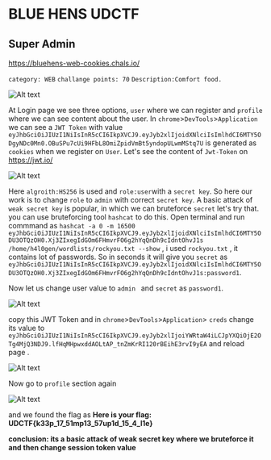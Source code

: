 # BLUE HENS UDCTF
## Super Admin

https://bluehens-web-cookies.chals.io/

```category: WEB```
```challange points: 70```
```Description:Comfort food.```

![Alt text](image.png)

At Login page we see three options, ```user``` where we can register and ```profile``` where we can see content about the user. In ```chrome```>```DevTools```>```Application``` we can see a ```JWT Token``` with value ```eyJhbGciOiJIUzI1NiIsInR5cCI6IkpXVCJ9.eyJyb2xlIjoidXNlciIsImlhdCI6MTY5ODgyNDc0Mn0.OBuSPu7cUi9HFbL8OmiZpidVmBt5yndopULwmMStq7U``` is generated as ```cookies``` 
when we register on ```User```. Let's see the content of ```Jwt-Token``` on https://jwt.io/ 

![Alt text](image-1.png)

Here ```algroith:HS256``` is used and ```role:user```with a ```secret key```. So here our work is to change ```role``` to ```admin``` with correct ```secret key```. A basic attack of ```weak secret key``` is popular, in which we can bruteforce ```secret``` let's try that. 
you can use bruteforcing tool ```hashcat``` to do this. Open terminal and run commmand as 
```hashcat -a 0 -m 16500 eyJhbGciOiJIUzI1NiIsInR5cCI6IkpXVCJ9.eyJyb2xlIjoidXNlciIsImlhdCI6MTY5ODU3OTQzOH0.Xj3ZIxegIdGOm6FHmvrFO6g2hYqQnDh9cIdntOhvJ1s /home/h4l0gen/wordlists/rockyou.txt --show``` , i used ```rockyou.txt``` , it contains lot of passwords. So in seconds it will give you ```secret``` as ```eyJhbGciOiJIUzI1NiIsInR5cCI6IkpXVCJ9.eyJyb2xlIjoidXNlciIsImlhdCI6MTY5ODU3OTQzOH0.Xj3ZIxegIdGOm6FHmvrFO6g2hYqQnDh9cIdntOhvJ1s:password1```.

Now let us change user value to ```admin ``` and ```secret``` as ```password1```.

![Alt text](image-2.png)

copy this JWT Token and in ```chrome```>```DevTools```>```Application```> ```creds``` change its value to ```eyJhbGciOiJIUzI1NiIsInR5cCI6IkpXVCJ9.eyJyb2xlIjoiYWRtaW4iLCJpYXQiOjE2OTg4MjQ3NDJ9.lfHqMHpwxddAOLtAP_tnZmKrRI120rBEihE3rvI9yEA``` and reload page .

![Alt text](image-3.png)


Now go to ```profile``` section again 





![Alt text](image-4.png)  

and we found the flag as 
**Here is your flag: UDCTF{k33p_17_51mp13_57up1d_15_4_l1e}**

**conclusion: its a basic attack of weak secret key where we bruteforce it and then change session token value**
